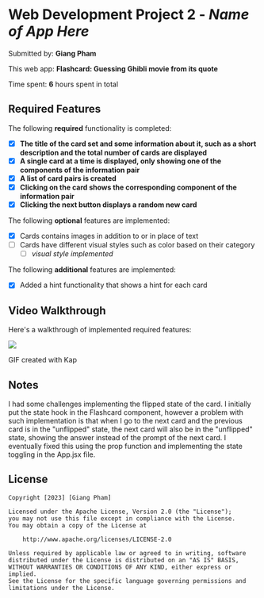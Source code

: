 # Web Development Project 2 - *Name of App Here*

Submitted by: **Giang Pham**

This web app: **Flashcard: Guessing Ghibli movie from its quote**

Time spent: **6** hours spent in total

## Required Features

The following **required** functionality is completed:

- [x] **The title of the card set and some information about it, such as a short description and the total number of cards are displayed**
- [x] **A single card at a time is displayed, only showing one of the components of the information pair**
- [x] **A list of card pairs is created**
- [x] **Clicking on the card shows the corresponding component of the information pair**
- [x] **Clicking the next button displays a random new card**

The following **optional** features are implemented:

- [x] Cards contains images in addition to or in place of text
- [ ] Cards have different visual styles such as color based on their category
  - [ ] *visual style implemented*

The following **additional** features are implemented:

* [x] Added a hint functionality that shows a hint for each card

## Video Walkthrough

Here's a walkthrough of implemented required features:

![](https://github.com/ghpham25/web102-project2/blob/main/prj2.gif)

<!-- Replace this with whtever GIF tool you used! -->
GIF created with Kap
<!-- Recommended tools:
[Kap](https://getkap.co/) for macOS
[ScreenToGif](https://www.screentogif.com/) for Windows
[peek](https://github.com/phw/peek) for Linux. -->

## Notes

I had some challenges implementing the flipped state of the card. I initially put the state hook in the Flashcard component, however a problem with such implementation is that when I go to the next card and the previous card is in the "unflipped" state, the next card will also be in the "unflipped" state, showing the answer instead of the prompt of the next card. I eventually fixed this using the prop function and implementing the state toggling in the App.jsx file. 

## License

    Copyright [2023] [Giang Pham]

    Licensed under the Apache License, Version 2.0 (the "License");
    you may not use this file except in compliance with the License.
    You may obtain a copy of the License at

        http://www.apache.org/licenses/LICENSE-2.0

    Unless required by applicable law or agreed to in writing, software
    distributed under the License is distributed on an "AS IS" BASIS,
    WITHOUT WARRANTIES OR CONDITIONS OF ANY KIND, either express or implied.
    See the License for the specific language governing permissions and
    limitations under the License.
